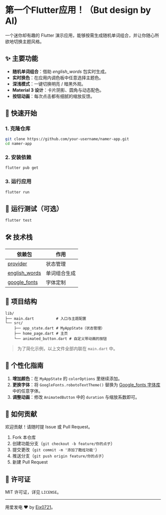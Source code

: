 # 第一个Flutter应用！（But design by AI)

一个迷你却有趣的 Flutter 演示应用，能够按需生成随机单词组合，并让你随心所欲地切换主题风格。

## ✨ 主要功能

- **随机单词组合**：借助 *english_words* 包实时生成。
- **实时换色**：在应用内调色板中任意选择主题色。
- **深浅模式**：一键切换明亮 / 暗黑外观。
- **Material 3 设计**：卡片阴影、圆角与动态配色。
- **按钮动画**：每次点击都有细腻的缩放反馈。

## 🚀 快速开始

### 1. 克隆仓库
```bash
git clone https://github.com/your-username/namer-app.git
cd namer-app
```

### 2. 安装依赖
```bash
flutter pub get
```

### 3. 运行应用
```bash
flutter run
```

## 🧪 运行测试（可选）
```bash
flutter test
```

## 🛠️ 技术栈

| 依赖包 | 作用 |
|--------|------|
| [provider](https://pub.dev/packages/provider) | 状态管理 |
| [english_words](https://pub.dev/packages/english_words) | 单词组合生成 |
| [google_fonts](https://pub.dev/packages/google_fonts) | 字体定制 |

## 📁 项目结构
```
lib/
├── main.dart          # 入口与主题配置
└── src/
    ├── app_state.dart # MyAppState（状态管理）
    ├── home_page.dart # 主页
    └── animated_button.dart # 自定义带动画的按钮
```
> 为了简化示例，以上文件全部内联在 `main.dart` 中。

## 🎨 个性化指南

1. **增加颜色**：在 `MyAppState` 的 `colorOptions` 里继续添加。
2. **更换字体**：将 `GoogleFonts.robotoTextTheme()` 替换为 [Google_fonts 字体库](https://fonts.google.com) 中的任意字体。
3. **调整动画**：修改 `AnimatedButton` 中的 `duration` 与缩放系数即可。

## 🤝 如何贡献

欢迎贡献！请随时提 Issue 或 Pull Request。

1. Fork 本仓库
2. 创建功能分支（`git checkout -b feature/你的点子`）
3. 提交更改（`git commit -m '添加了酷炫功能'`）
4. 推送分支（`git push origin feature/你的点子`）
5. 新建 Pull Request

## 📄 许可证

MIT 许可证，详见 `LICENSE`。

---

用爱发电 ❤️ by [Eix0721](https://github.com/Eix0721)。
```
